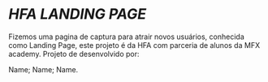 # *HFA LANDING PAGE*


Fizemos uma pagina de captura para atrair novos usuários, conhecida como Landing Page, este projeto é da HFA com parceria de alunos da MFX academy.
Projeto de desenvolvido por:

Name;
Name;
Name.
